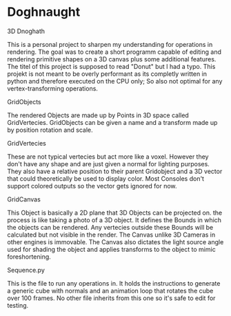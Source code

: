 # Doghnaught
 3D Dnoghath

This is a personal project to sharpen my understanding for operations in rendering.
The goal was to create a short programm capable of editing and rendering primitive shapes on a 3D canvas plus some additional features.
The titel of this project is supposed to read "Donut" but I had a typo.
This projekt is not meant to be overly performant as its completly written in python and therefore executed on the CPU only; 
So also not optimal for any vertex-transforming operations.


 GridObjects
 
The rendered Objects are made up by Points in 3D space called GridVertecies.
GridObjects can be given a name and a transform made up by position rotation and scale.

 GridVertecies
 
These are not typical vertecies but act more like a voxel. However they don't have any shape and are just given a normal for lighting purposes.
They also have a relative position to their parent Gridobject and a 3D vector that could theoretically be used to display color. Most Consoles don't support colored outputs so the vector gets ignored for now.

 GridCanvas
 
This Object is basically a 2D plane that 3D Objects can be projected on. the process is like taking a photo of a 3D object.
It defines the Bounds in which the objects can be rendered. Any vertecies outside these Bounds will be calculated but not visible in the render.
The Canvas unlike 3D Cameras in other engines is immovable.
The Canvas also dictates the light source angle used for shading the object and applies transforms to the object to mimic foreshortening.

 Sequence.py
 
This is the file to run any operations in. It holds the instructions to generate a generic cube with normals and an animation loop that rotates the cube over 100 frames.
No other file inherits from this one so it's safe to edit for testing.
